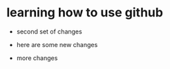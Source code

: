 # learning how to use github 

- second set of changes 
 
- here are some new changes
- more changes
